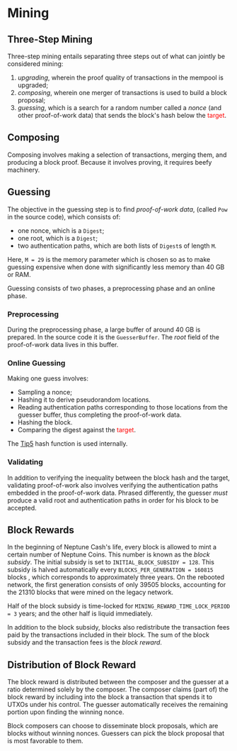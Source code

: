 # Mining

## Three-Step Mining

Three-step mining entails separating three steps out of what can jointly be considered mining:
 1. *upgrading*, wherein the proof quality of transactions in the mempool is upgraded;
 2. *composing*, wherein one merger of transactions is used to build a block proposal;
 3. *guessing*, which is a search for a random number called a *nonce* (and other proof-of-work data) that sends the block's hash below the <span  style="color:red">target</span>.

## Composing

Composing involves making a selection of transactions, merging them, and producing a block proof. Because it involves proving, it requires beefy machinery.

## Guessing

The objective in the guessing step is to find *proof-of-work data*, (called `Pow` in the source code), which consists of:
 - one nonce, which is a `Digest`;
 - one root, which is a `Digest`;
 - two authentication paths, which are both lists of `Digest`s of length `M`.

Here, `M = 29` is the memory parameter which is chosen so as to make guessing expensive when done with significantly less memory than 40 GB or RAM.

Guessing consists of two phases, a preprocessing phase and an online phase.

### Preprocessing

During the preprocessing phase, a large buffer of around 40 GB is prepared. In the source code it is the `GuesserBuffer`. The *root* field of the proof-of-work data lives in this buffer.

### Online Guessing

Making one guess involves:
 - Sampling a nonce;
 - Hashing it to derive pseudorandom locations.
 - Reading authentication paths corresponding to those locations from the guesser buffer, thus completing the proof-of-work data.
 - Hashing the block.
 - Comparing the digest against the <span  style="color:red">target</span>.

The [Tip5](https://eprint.iacr.org/2023/107) hash function is used internally.

### Validating

In addition to verifying the inequality between the block hash and the target, validating proof-of-work also involves verifying the authentication paths embedded in the proof-of-work data. Phrased differently, the guesser *must* produce a valid root and authentication paths in order for his block to be accepted.

## Block Rewards

In the beginning of Neptune Cash's life, every block is allowed to mint a certain number of Neptune Coins. This number is known as the *block subsidy*. The initial subsidy is set to `INITIAL_BLOCK_SUBSIDY = 128`. This subsidy is halved automatically every `BLOCKS_PER_GENERATION = 160815` blocks , which corresponds to approximately three years. On the rebooted network, the first generation consists of only 39505 blocks, accounting for the 21310 blocks that were mined on the legacy network.

Half of the block subsidy is time-locked for `MINING_REWARD_TIME_LOCK_PERIOD = 3` years; and the other half is liquid immediately.

In addition to the block subsidy, blocks also redistribute the transaction fees paid by the transactions included in their block. The sum of the block subsidy and the transaction fees is the *block reward*.

## Distribution of Block Reward

The block reward is distributed between the composer and the guesser at a ratio determined solely by the composer. The composer claims (part of) the block reward by including into the block a transaction that spends it to UTXOs under his control. The guesser automatically receives the remaining portion upon finding the winning nonce.

Block composers can choose to disseminate block proposals, which are blocks without winning nonces. Guessers can pick the block proposal that is most favorable to them.
